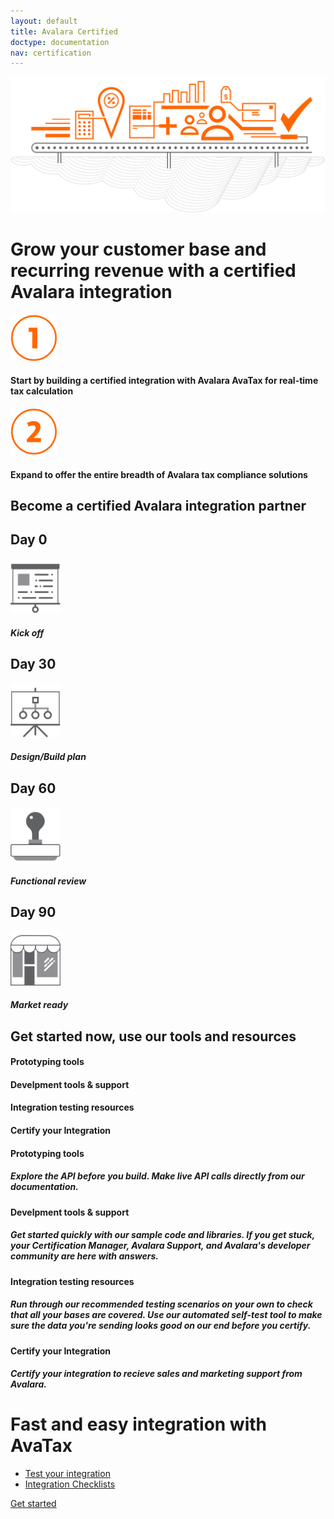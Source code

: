 ```yaml
---
layout: default
title: Avalara Certified
doctype: documentation
nav: certification
---
```


<div class="row">
  <div class="col-md-6 col-md-offset-3 text-center">
    <img src="/public/images/devdot/DevDotSvgGAssets_ComplianceCloudIllustrationCertification.svg" alt="Certification cloud" />
    <h1>Grow your customer base and recurring revenue with a certified Avalara integration</h1>
    <div class="row padding-bottom">
        <div class="col-xs-4 text-right"><img src="/public/images/devdot/DevDotSvgGAssets_One.svg" height="75" alt="1" /></div>
        <div class="col-xs-6 text-left"><h4>Start by building a certified integration with Avalara AvaTax for real-time tax calculation</h4></div>
    </div>
    <div class="row padding-bottom">
        <div class="col-xs-4 text-right"><img src="/public/images/devdot/DevDotSvgGAssets_Two.svg" height="75" alt="2" /></div>
        <div class="col-xs-6 text-left"><h4>Expand to offer the entire breadth of Avalara tax compliance solutions</h4></div>
    </div>
  </div>
</div>
<div class="row border-top padding-top">
    <div class="col-sm-offset-3 col-sm-6 text-center">
        <h2>Become a certified Avalara integration partner</h2>
    </div>
</div>
<div class="row padding-top padding-bottom">
    <div class="ring-shadow">
        <h2>Day 0</h2>
        <img src="/public/images/devdot/DevDotSvgGAssets_KickOff.svg" width="80" alt="kick off" />
        <h5>Kick off</h5>
    </div>
    <div class="ring-shadow">
        <h2>Day 30</h2>
        <img src="/public/images/devdot/DevDotSvgGAssets_DesignBuild.svg" width="80" alt="design/build plan" />
        <h5>Design/Build plan</h5>
    </div>
    <div class="ring-shadow">
        <h2>Day 60</h2>
        <img src="/public/images/devdot/DevDotSvgGAssets_FunctionalTest.svg" width="80" alt="functional review" />
        <h5>Functional review</h5>
    </div>
    <div class="ring-shadow">
        <h2>Day 90</h2>
        <img src="/public/images/devdot/DevDotSvgGAssets_MarketReady.svg" width="80" alt="market ready" />
        <h5>Market ready</h5>
    </div>
</div>
<div class="row padding-top">
    <div class="col-sm-offset-3 col-sm-6 text-center">
        <h2>Get started now, use our tools and resources</h2>
    </div>
</div>
<div class="row padding-top hidden-xs">
    <div class="col-sm-offset-2 col-sm-2 text-center">
        <h4>Prototyping tools</h4>
    </div>
    <div class="col-sm-2 text-center">
        <h4>Develpment tools & support</h4>
    </div>
    <div class="col-sm-2 text-center">
        <h4>Integration testing resources</h4>
    </div>
    <div class="col-sm-2 text-center">
        <h4>Certify your Integration</h4>
    </div>
</div>
<div class="row padding-top">
    <div class="col-sm-offset-2 col-sm-2 text-center">
        <h4 class="visible-xs-block">Prototyping tools</h4>
        <h5>Explore the API before you build. Make live API calls directly from our documentation.</h5>
    </div>
    <div class="col-sm-2 text-center">
        <h4 class="visible-xs-block">Develpment tools & support</h4>
        <h5>Get started quickly with our sample code and libraries. If you get stuck, your Certification Manager, Avalara Support, and Avalara's developer community are here with answers.</h5>
    </div>
    <div class="col-sm-2 text-center">
        <h4 class="visible-xs-block">Integration testing resources</h4>
        <h5>Run through our recommended testing scenarios on your own to check that all your bases are covered. Use our automated self-test tool to make sure the data you're sending looks good on our end before you certify.</h5>
    </div>
    <div class="col-sm-2 text-center">
        <h4 class="visible-xs-block">Certify your Integration</h4>
        <h5>Certify your integration to recieve sales and marketing support from Avalara.</h5>
    </div>
</div>
<div class="row padding-top">
    <div class="col-sm-offset-3 col-sm-6 text-center">
        <h1>Fast and easy integration with AvaTax</h1>
    </div>
</div>
<div class="row">
    <div class="col-sm-offset-3 col-sm-6 text-center">
         <ul class="pipe">
        <li><a href="/avatax/testing-your-integration">Test your integration</a></li>
        <li><a href="/avatax/certification">Integration Checklists</a></li>
        </ul>
    </div>
</div>
<div class="row padding-top">
    <div class="col-sm-offset-3 col-sm-6 text-center btn-callout"><a href="/avatax/get-started" role="button">Get started</a></div>
</div>
